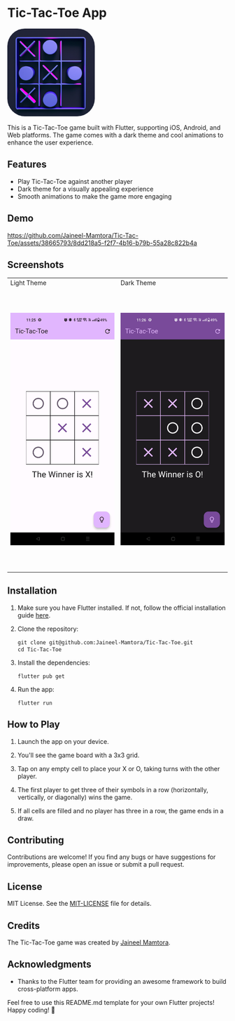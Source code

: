 # Tic-Tac-Toe App

<img src='assets/tic_tac_toe.png' height=200 alt='tic-tac-toe-icon' style="border-radius: 20%"/>

This is a Tic-Tac-Toe game built with Flutter, supporting iOS, Android, and Web platforms. The game comes with a dark theme and cool animations to enhance the user experience.

## Features

- Play Tic-Tac-Toe against another player
- Dark theme for a visually appealing experience
- Smooth animations to make the game more engaging

## Demo

https://github.com/Jaineel-Mamtora/Tic-Tac-Toe/assets/38665793/8dd218a5-f2f7-4b16-b79b-55a28c822b4a

## Screenshots

<table>
    <tr>
        <td>Light Theme</td>
        <td>Dark Theme</td>
    </tr>
    <tr>
        <td><img width=294.5 height=639 src='assets/android_screenshot_2.jpg' style="object-fit: contain"/></td>
        <td><img width=294.5 height=639 src='assets/android_screenshot_3.jpg' style="object-fit: contain"/></td>
    </tr>
</table>

## Installation

1. Make sure you have Flutter installed. If not, follow the official installation guide [here](https://flutter.dev/docs/get-started/install).

2. Clone the repository:

   ```shell
   git clone git@github.com:Jaineel-Mamtora/Tic-Tac-Toe.git
   cd Tic-Tac-Toe
   ```

3. Install the dependencies:

   ```shell
   flutter pub get
   ```

4. Run the app:

   ```shell
   flutter run
   ```

## How to Play

1. Launch the app on your device.

2. You'll see the game board with a 3x3 grid.

3. Tap on any empty cell to place your X or O, taking turns with the other player.

4. The first player to get three of their symbols in a row (horizontally, vertically, or diagonally) wins the game.

5. If all cells are filled and no player has three in a row, the game ends in a draw.

## Contributing

Contributions are welcome! If you find any bugs or have suggestions for improvements, please open an issue or submit a pull request.

## License

MIT License. See the [MIT-LICENSE](https://github.com/git/git-scm.com/blob/main/MIT-LICENSE.txt) file for details.

## Credits

The Tic-Tac-Toe game was created by [Jaineel Mamtora](https://github.com/Jaineel-Mamtora).

## Acknowledgments

- Thanks to the Flutter team for providing an awesome framework to build cross-platform apps.

Feel free to use this README.md template for your own Flutter projects! Happy coding! 🚀

